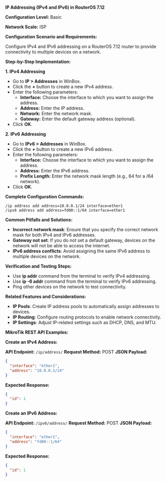 **IP Addressing (IPv4 and IPv6) in RouterOS 7.12**

**Configuration Level:** Basic

**Network Scale:** ISP

**Configuration Scenario and Requirements:**

Configure IPv4 and IPv6 addressing on a RouterOS 7.12 router to provide connectivity to multiple devices on a network.

**Step-by-Step Implementation:**

**1. IPv4 Addressing**

- Go to **IP > Addresses** in WinBox.
- Click the **+** button to create a new IPv4 address.
- Enter the following parameters:
    - **Interface:** Choose the interface to which you want to assign the address.
    - **Address:** Enter the IP address.
    - **Network:** Enter the network mask.
    - **Gateway:** Enter the default gateway address (optional).
- Click **OK**.

**2. IPv6 Addressing**

- Go to **IPv6 > Addresses** in WinBox.
- Click the **+** button to create a new IPv6 address.
- Enter the following parameters:
    - **Interface:** Choose the interface to which you want to assign the address.
    - **Address:** Enter the IPv6 address.
    - **Prefix Length:** Enter the network mask length (e.g., 64 for a /64 network).
- Click **OK**.

**Complete Configuration Commands:**

```
/ip address add address=10.0.0.1/24 interface=ether1
/ipv6 address add address=fd00::1/64 interface=ether1
```

**Common Pitfalls and Solutions:**

- **Incorrect network mask**: Ensure that you specify the correct network mask for both IPv4 and IPv6 addresses.
- **Gateway not set**: If you do not set a default gateway, devices on the network will not be able to access the internet.
- **IPv6 address conflicts**: Avoid assigning the same IPv6 address to multiple devices on the network.

**Verification and Testing Steps:**

- Use **ip addr** command from the terminal to verify IPv4 addressing.
- Use **ip -6 addr** command from the terminal to verify IPv6 addressing.
- Ping other devices on the network to test connectivity.

**Related Features and Considerations:**

- **IP Pools**: Create IP address pools to automatically assign addresses to devices.
- **IP Routing**: Configure routing protocols to enable network connectivity.
- **IP Settings**: Adjust IP-related settings such as DHCP, DNS, and MTU.

**MikroTik REST API Examples:**

**Create an IPv4 Address:**

**API Endpoint:** `/ip/address/`
**Request Method:** POST
**JSON Payload:**
```json
{
  "interface": "ether1",
  "address": "10.0.0.1/24"
}
```
**Expected Response:**
```json
{
  "id": 1
}
```

**Create an IPv6 Address:**

**API Endpoint:** `/ipv6/address/`
**Request Method:** POST
**JSON Payload:**
```json
{
  "interface": "ether1",
  "address": "fd00::1/64"
}
```
**Expected Response:**
```json
{
  "id": 1
}
```